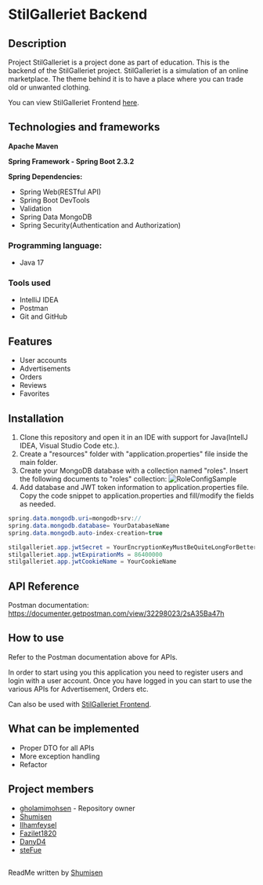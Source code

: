 # StilGalleriet Backend

## Description
Project StilGalleriet is a project done as part of education. This is the backend of the StilGalleriet project.
StilGalleriet is a simulation of an online marketplace. The theme behind it is to have a place where you can trade old or unwanted clothing.

You can view StilGalleriet Frontend [here](https://github.com/Ilhamfeysel/StilGalleriet).

## Technologies and frameworks
**Apache Maven**

**Spring Framework - Spring Boot 2.3.2**

**Spring Dependencies:**
- Spring Web(RESTful API)
- Spring Boot DevTools
- Validation
- Spring Data MongoDB
- Spring Security(Authentication and Authorization)

### Programming language:
- Java 17

### Tools used
- IntelliJ IDEA
- Postman
- Git and GitHub

## Features
- User accounts
- Advertisements
- Orders
- Reviews
- Favorites

## Installation
1. Clone this repository and open it in an IDE with support for Java(IntellJ IDEA, Visual Studio Code etc.).
2. Create a "resources" folder with "application.properties" file inside the main folder. 
3. Create your MongoDB database with a collection named "roles". Insert the following documents to "roles" collection:
  ![RoleConfigSample](https://github.com/gholamimohsen/StilGalleriet/assets/144737796/9a46503c-6f56-49bd-8f16-1df8b2af1f8c)
4. Add database and JWT token information to application.properties file. Copy the code snippet to application.properties and fill/modify the fields as needed.

```java
spring.data.mongodb.uri=mongodb+srv://
spring.data.mongodb.database= YourDatabaseName
spring.data.mongodb.auto-index-creation=true

stilgalleriet.app.jwtSecret = YourEncryptionKeyMustBeQuiteLongForBetterSecurity
stilgalleriet.app.jwtExpirationMs = 86400000
stilgalleriet.app.jwtCookieName = YourCookieName
```

## API Reference
Postman documentation:
https://documenter.getpostman.com/view/32298023/2sA35Ba47h

## How to use
Refer to the Postman documentation above for APIs.

In order to start using you this application you need to register users and login with a user account.
Once you have logged in you can start to use the various APIs for Advertisement, Orders etc.

Can also be used with [StilGalleriet Frontend](https://github.com/Ilhamfeysel/StilGalleriet).

## What can be implemented
- Proper DTO for all APIs
- More exception handling
- Refactor

## Project members
- [gholamimohsen](https://github.com/gholamimohsen) - Repository owner
- [Shumisen](https://github.com/Shumisen)
- [Ilhamfeysel](https://github.com/Ilhamfeysel)
- [Fazilet1820](https://github.com/Fazilet1820)
- [DanyD4](https://github.com/DanyD4)
- [steFue](https://github.com/steFue)

##
ReadMe written by [Shumisen](https://github.com/Shumisen)
